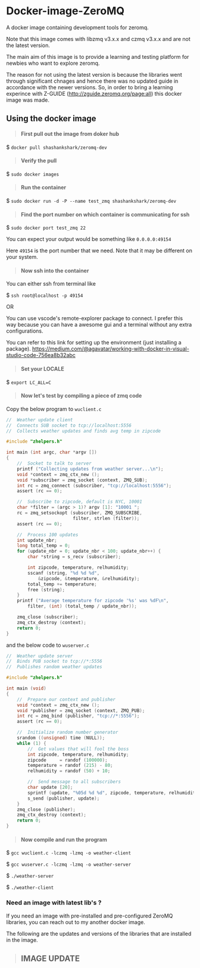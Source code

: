 # Docker-image-ZeroMQ
A docker image containing development tools for zeromq.

Note that this image comes with libzmq v3.x.x and czmq v3.x.x and are not the latest version.


The main aim of this image is to provide a learning and testing platform for newbies who want to explore zeromq.


The reason for not using the latest version is because the libraries went through significant chnages and hence there was no updated guide in accordance with the newer versions. So, in order to bring a learning experince with Z-GUIDE (http://zguide.zeromq.org/page:all) this docker image was made.

## Using the docker image

> #### **First pull out the image from doker hub**

$ `docker pull shashankshark/zeromq-dev`

> #### **Verify the pull**

$ `sudo docker images`

> #### **Run the container**
$ `sudo docker run -d -P --name test_zmq shashankshark/zeromq-dev`

> #### **Find the port number on which container is communicating for ssh**

$ `sudo docker port test_zmq 22`

You can expect your output would be something like `0.0.0.0:49154`

Here `49154` is the port number that we need. Note that it may be different on your system.

> #### **Now ssh into the container**

You can either ssh from terminal like

$ `ssh root@localhost -p 49154`

OR

You can use vscode's remote-explorer package to connect. I prefer this way because you can have a awesome gui and a terminal without any extra configurations.

You can refer to this link for setting up the environment (just installing a package).
https://medium.com/@agavatar/working-with-docker-in-visual-studio-code-756ea8b32abc

> #### **Set your LOCALE**

$ `export LC_ALL=C`

> #### **Now let's test by compiling a piece of zmq code**

Copy the below program to `wuclient.c`

```c
//  Weather update client
//  Connects SUB socket to tcp://localhost:5556
//  Collects weather updates and finds avg temp in zipcode

#include "zhelpers.h"

int main (int argc, char *argv [])
{
    //  Socket to talk to server
    printf ("Collecting updates from weather server...\n");
    void *context = zmq_ctx_new ();
    void *subscriber = zmq_socket (context, ZMQ_SUB);
    int rc = zmq_connect (subscriber, "tcp://localhost:5556");
    assert (rc == 0);

    //  Subscribe to zipcode, default is NYC, 10001
    char *filter = (argc > 1)? argv [1]: "10001 ";
    rc = zmq_setsockopt (subscriber, ZMQ_SUBSCRIBE,
                         filter, strlen (filter));
    assert (rc == 0);

    //  Process 100 updates
    int update_nbr;
    long total_temp = 0;
    for (update_nbr = 0; update_nbr < 100; update_nbr++) {
        char *string = s_recv (subscriber);

        int zipcode, temperature, relhumidity;
        sscanf (string, "%d %d %d",
            &zipcode, &temperature, &relhumidity);
        total_temp += temperature;
        free (string);
    }
    printf ("Average temperature for zipcode '%s' was %dF\n",
        filter, (int) (total_temp / update_nbr));

    zmq_close (subscriber);
    zmq_ctx_destroy (context);
    return 0;
}
```

and the below code to `wuserver.c`

```c
//  Weather update server
//  Binds PUB socket to tcp://*:5556
//  Publishes random weather updates

#include "zhelpers.h"

int main (void)
{
    //  Prepare our context and publisher
    void *context = zmq_ctx_new ();
    void *publisher = zmq_socket (context, ZMQ_PUB);
    int rc = zmq_bind (publisher, "tcp://*:5556");
    assert (rc == 0);

    //  Initialize random number generator
    srandom ((unsigned) time (NULL));
    while (1) {
        //  Get values that will fool the boss
        int zipcode, temperature, relhumidity;
        zipcode     = randof (100000);
        temperature = randof (215) - 80;
        relhumidity = randof (50) + 10;

        //  Send message to all subscribers
        char update [20];
        sprintf (update, "%05d %d %d", zipcode, temperature, relhumidity);
        s_send (publisher, update);
    }
    zmq_close (publisher);
    zmq_ctx_destroy (context);
    return 0;
}
```

> #### **Now compile and run the program**

$ `gcc wuclient.c -lczmq -lzmq -o weather-client`

$ `gcc wuserver.c -lczmq -lzmq -o weather-server`

$ `./weather-server`

$ `./weather-client`


### Need an image with latest lib's ?

If you need an image with pre-installed and pre-configured ZeroMQ libraries, you can reach out to my another docker image.

The following are the updates and versions of the libraries that are installed in the image.

> ## IMAGE UPDATE

